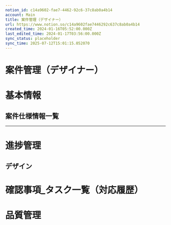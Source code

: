 ```yaml
---
notion_id: c14a9602-fae7-4462-92c6-37c8ab0a4b14
account: Main
title: 案件管理（デザイナー）
url: https://www.notion.so/c14a9602fae7446292c637c8ab0a4b14
created_time: 2024-01-16T05:52:00.000Z
last_edited_time: 2024-01-17T03:56:00.000Z
sync_status: placeholder
sync_time: 2025-07-12T15:01:15.052070
---
```

# 案件管理（デザイナー）

# 基本情報
  ## 案件仕様情報一覧
---
# 進捗管理
## デザイン
# 確認事項_タスク一覧（対応履歴）
# 品質管理